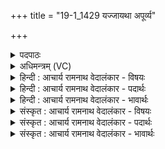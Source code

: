 +++
title = "19-1_1429 यज्जायथा अपूर्व्य"

+++
<details><summary>पदपाठः</summary>

य꣢त्। जा꣡य꣢꣯थाः। अ꣣पूर्व्य। अ। पूर्व्य। म꣡घ꣢꣯वन्। वृ꣣त्रह꣡त्या꣢य। वृ꣣त्र। ह꣡त्या꣢꣯य। तत्। पृ꣣थिवी꣢म्। अ꣣प्रथयः। त꣢त्। अ꣣स्तभ्नाः। उत꣢। उ꣣। दि꣡व꣢꣯म्। १४२९।
</details>

<details><summary>अधिमन्त्रम् (VC)</summary>

- इन्द्रः
- नृमेधपुरुमेधावाङ्गिरसौ
- अनुष्टुप्
- गान्धारः
</details>

<details><summary>हिन्दी : आचार्य रामनाथ वेदालंकार - विषयः</summary>

प्रथम ऋचा पूर्वार्चिक में ६०१ क्रमाङ्क पर परमेश्वर के विषय में व्याख्यात की गयी थी। यहाँ भी वही विषय प्रकारान्तर से दर्शाया जा रहा है।
</details>

<details><summary>हिन्दी : आचार्य रामनाथ वेदालंकार - पदार्थः</summary>

पदार्थान्वयभाषाः -  हे(अपूर्व्य)स्वयम्भू, (मघवन्)ऐश्वर्यशाली इन्द्र जगदीश्वर! (यत्)क्योंकि,आप(वृत्रहत्याय)विघ्नों के विनाश के लिए(जायथाः)समर्थ हो, (तत्)इसी कारण,आप(पृथिवीम्)भूमण्डल को(अप्रथयः)फैला सके हो, (उत उ)और(तत्)इसी कारण(दिवम्)सूर्य को(अस्तभ्नाः)स्थिर कर सके हो ॥१॥
</details>

<details><summary>हिन्दी : आचार्य रामनाथ वेदालंकार - भावार्थः</summary>

भावार्थभाषाः -  जो विघ्नों को विनष्ट करने में समर्थ होता है,वही हाथ में लिये कार्यों में सफल होता है ॥१॥
</details>

<details><summary>संस्कृत : आचार्य रामनाथ वेदालंकार - विषयः</summary>

तत्र प्रथमा ऋक् पूर्वार्चिके ६०१ क्रमाङ्के परमेश्वरविषये व्याख्याता। अत्र स एव विषयः प्रकारान्तरेण निरूप्यते ॥
</details>

<details><summary>संस्कृत : आचार्य रामनाथ वेदालंकार - पदार्थः</summary>

पदार्थान्वयभाषाः -  हे(अपूर्व्य)स्वयम्भूः! [पूर्वैः कृतः पूर्व्यः।‘पूर्वैः कृतमिनयौ च।’अ० ४।४।११३ इति य प्रत्ययः। न पूर्वैः कृतः अपूर्व्यः स्वयम्भूरित्यर्थः।] (मघवन्)ऐश्वर्यशालिन् इन्द्र जगदीश्वर! (यत्)यस्मात्,त्वम्(वृत्रहत्याय)विघ्नविनाशाय(जायथाः)अजायथाः,समर्थोऽभवः, (तत्)तस्मात्(पृथिवीम्)भूमण्डलम्(अप्रथयः)व्यस्तृणाः, (उत उ)अपि च(तत्)तस्मादेव च(दिवम्)सूर्यम्(अस्तभ्नाः)स्थिरीकृतवानसि ॥१॥
</details>

<details><summary>संस्कृत : आचार्य रामनाथ वेदालंकार - भावार्थः</summary>

भावार्थभाषाः -  यो विघ्नान् विहन्तुं समर्थो भवति स एव हस्तगृहीतेषु कार्येषु सफलो जायते ॥१॥
</details>